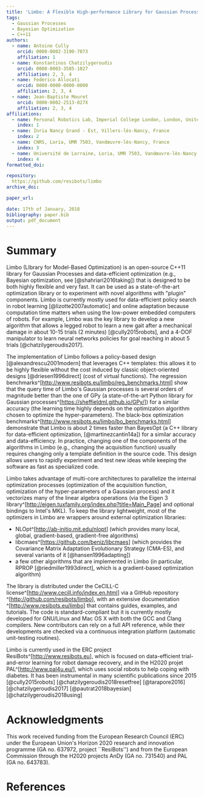 ```yaml
---
title: 'Limbo: A Flexible High-performance Library for Gaussian Processes modeling and Data-Efficient Optimization'
tags:
  - Gaussian Processes
  - Bayesian Optimization
  - C++11
authors:
  - name: Antoine Cully
	orcid: 0000-0002-3190-7073
	affiliation: 1
  - name: Konstantinos Chatzilygeroudis
	orcid: 0000-0003-3585-1027
	affiliation: 2, 3, 4
  - name: Federico Allocati
	orcid: 0000-0000-0000-0000
	affiliation: 2, 3, 4
  - name: Jean-Baptiste Mouret
	orcid: 0000-0002-2513-027X
	affiliation: 2, 3, 4
affiliations:
  - name: Personal Robotics Lab, Imperial College London, London, United Kingdom
	index: 1
  - name: Inria Nancy Grand - Est, Villers-lès-Nancy, France
	index: 2
  - name: CNRS, Loria, UMR 7503, Vandœuvre-lès-Nancy, France
	index: 3
  - name: Université de Lorraine, Loria, UMR 7503, Vandœuvre-lès-Nancy, France
	index: 4
formatted_doi:

repository:
  https://github.com/resibots/limbo
archive_doi:

paper_url:

date: 17th of January, 2018
bibliography: paper.bib
output: pdf_document
---
```


# Summary

Limbo (LIbrary for Model-Based Optimization) is an open-source C++11 library for Gaussian Processes and data-efficient optimization (e.g., Bayesian optimization, see [@shahriari2016taking]) that is designed to be both highly flexible and very fast. It can be used as a state-of-the-art optimization library or to experiment with novel algorithms with "plugin" components. Limbo is currently mostly used for data-efficient policy search in robot learning [@lizotte2007automatic] and online adaptation because computation time matters when using the low-power embedded computers of robots. For example, Limbo was the key library to develop a new algorithm that allows a legged robot to learn a new gait after a mechanical damage in about 10-15 trials (2 minutes) [@cully2015robots], and a 4-DOF manipulator to learn neural networks policies for goal reaching in about 5 trials [@chatzilygeroudis2017].

The implementation of Limbo follows a policy-based design [@alexandrescu2001modern] that leverages C++ templates: this allows it to be highly flexible without the cost induced by classic object-oriented designs [@driesen1996direct] (cost of virtual functions). The regression benchmarks^[<http://www.resibots.eu/limbo/reg_benchmarks.html>] show that the query time of Limbo's Gaussian processes is several orders of magnitude better than the one of GPy (a state-of-the-art Python library for Gaussian processes^[<https://sheffieldml.github.io/GPy/>]) for a similar accuracy (the learning time highly depends on the optimization algorithm chosen to optimize the hyper-parameters). The black-box optimization benchmarks^[<http://www.resibots.eu/limbo/bo_benchmarks.html>] demonstrate that Limbo is about 2 times faster than BayesOpt (a C++ library for data-efficient optimization, [@martinezcantin14a]) for a similar accuracy and data-efficiency. In practice, changing one of the components of the algorithms in Limbo (e.g., changing the acquisition function) usually requires changing only a template definition in the source code. This design allows users to rapidly experiment and test new ideas while keeping the software as fast as specialized code.

Limbo takes advantage of multi-core architectures to parallelize the internal optimization processes (optimization of the acquisition function, optimization of the hyper-parameters of a Gaussian process) and it vectorizes many of the linear algebra operations (via the Eigen 3 library^[<http://eigen.tuxfamily.org/index.php?title=Main_Page>] and optional bindings to Intel's MKL). To keep the library lightweight, most of the optimizers in Limbo are wrappers around external optimization libraries:

* NLOpt^[<http://ab-initio.mit.edu/nlopt>] (which provides many local, global, gradient-based, gradient-free algorithms)
* libcmaes^[<https://github.com/beniz/libcmaes>] (which provides the Covariance Matrix Adaptation Evolutionary Strategy (CMA-ES), and several variants of it [@hansen1996adapting])
* a few other algorithms that are implemented in Limbo (in particular, RPROP [@riedmiller1993direct], which is a gradient-based optimization algorithm)

The library is distributed under the CeCILL-C license^[<http://www.cecill.info/index.en.html>] via a GitHub repository ^[<http://github.com/resibots/limbo>], with an extensive documentation ^[<http://www.resibots.eu/limbo>] that contains guides, examples, and tutorials. The code is standard-compliant but it is currently mostly developed for GNU/Linux and Mac OS X with both the GCC and Clang compilers. New contributors can rely on a full API reference, while their developments are checked via a continuous integration platform (automatic unit-testing routines).

Limbo is currently used in the ERC project ResiBots^[<http://www.resibots.eu>], which is focused on data-efficient trial-and-error learning for robot damage recovery, and in the H2020 projet PAL^[<http://www.pal4u.eu/>], which uses social robots to help coping with diabetes. It has been instrumental in many scientific publications since 2015 [@cully2015robots] [@chatzilygeroudis2018resetfree] [@tarapore2016] [@chatzilygeroudis2017] [@pautrat2018bayesian] [@chatzilygeroudis2018using]


# Acknowledgments
This work received funding from the European Research Council (ERC) under the European Union's Horizon 2020 research and innovation programme (GA no. 637972, project ``ResiBots'') and from the European Commission through the H2020 projects AnDy (GA no. 731540) and PAL (GA no. 643783).

# References
